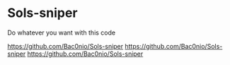 # Sols-sniper
Do whatever you want with this code

https://github.com/Bac0nio/Sols-sniper
https://github.com/Bac0nio/Sols-sniper
https://github.com/Bac0nio/Sols-sniper
